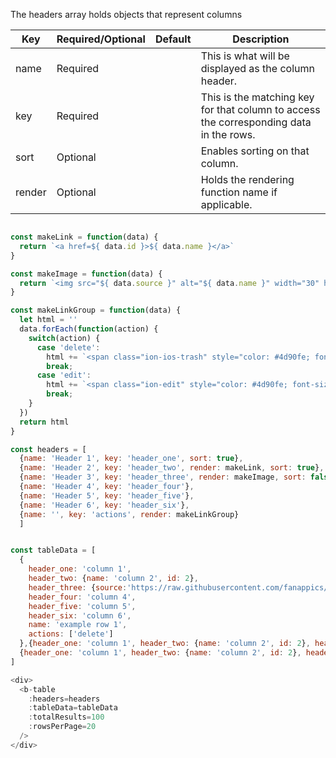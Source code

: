 The headers array holds objects that represent columns

| Key      | Required/Optional | Default | Description                              |
| -------- | ----------------- | ------- | ---------------------------------------- |
| name     | Required          |         | This is what will be displayed as the column header.  |
| key      | Required          |         | This is the matching key for that column to access the corresponding data in the rows. |
| sort     | Optional          |         | Enables sorting on that column.                   |
| render   | Optional          |         | Holds the rendering function name if applicable.                   |

```js

const makeLink = function(data) {
  return `<a href=${ data.id }>${ data.name }</a>`
}

const makeImage = function(data) {
  return `<img src="${ data.source }" alt="${ data.name }" width="30" height="30">`
}

const makeLinkGroup = function(data) {
  let html = ''
  data.forEach(function(action) {
    switch(action) {
      case 'delete':
        html += `<span class="ion-ios-trash" style="color: #4d90fe; font-size: 18px"></span><a href=${ data.id } class='link-group'> Delete</a>`
        break;
      case 'edit':
        html += `<span class="ion-edit" style="color: #4d90fe; font-size: 18px"></span><a href=${ data.id } class='link-group'> Edit</a>`
        break;
    }
  })
  return html
}

const headers = [
  {name: 'Header 1', key: 'header_one', sort: true}, 
  {name: 'Header 2', key: 'header_two', render: makeLink, sort: true},
  {name: 'Header 3', key: 'header_three', render: makeImage, sort: false},
  {name: 'Header 4', key: 'header_four'},
  {name: 'Header 5', key: 'header_five'},
  {name: 'Header 6', key: 'header_six'},
  {name: '', key: 'actions', render: makeLinkGroup}
  ]


const tableData = [
  {
    header_one: 'column 1', 
    header_two: {name: 'column 2', id: 2}, 
    header_three: {source:'https://raw.githubusercontent.com/fanappics/buoy/master/buoylogo.png', name: 'buoy logo'}, 
    header_four: 'column 4', 
    header_five: 'column 5', 
    header_six: 'column 6', 
    name: 'example row 1', 
    actions: ['delete']
  },{header_one: 'column 1', header_two: {name: 'column 2', id: 2}, header_three: {source:'https://raw.githubusercontent.com/fanappics/buoy/master/buoylogo.png', name: 'buoy logo'}, header_four: 'column 4', header_five: 'column 5', header_six: 'column 6', name: 'example row 2', actions: ['delete', 'edit']},
  {header_one: 'column 1', header_two: {name: 'column 2', id: 2}, header_three: {source:'https://raw.githubusercontent.com/fanappics/buoy/master/buoylogo.png', name: 'buoy logo'}, header_four: 'column 4', header_five: 'column 5', header_six: 'column 6', name: 'example row 3', actions: []}
]

<div>
  <b-table 
    :headers=headers 
    :tableData=tableData
    :totalResults=100
    :rowsPerPage=20
  />
</div>
```
